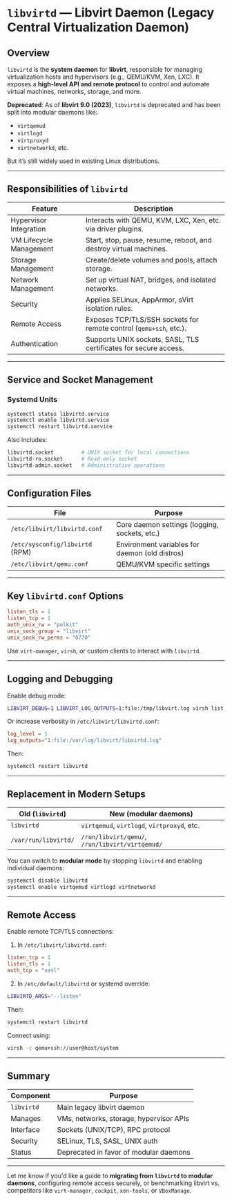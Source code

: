 # `libvirtd` — Libvirt Daemon (Legacy Central Virtualization Daemon)

## Overview

`libvirtd` is the **system daemon** for **libvirt**, responsible for managing virtualization hosts and hypervisors (e.g., QEMU/KVM, Xen, LXC). It exposes a **high-level API and remote protocol** to control and automate virtual machines, networks, storage, and more.

**Deprecated**: As of **libvirt 9.0 (2023)**, `libvirtd` is deprecated and has been split into modular daemons like:
- `virtqemud`
- `virtlogd`
- `virtproxyd`
- `virtnetworkd`, etc.

But it’s still widely used in existing Linux distributions.

---

## Responsibilities of `libvirtd`

| Feature                    | Description                                                                 |
|----------------------------|-----------------------------------------------------------------------------|
| Hypervisor Integration     | Interacts with QEMU, KVM, LXC, Xen, etc. via driver plugins.               |
| VM Lifecycle Management    | Start, stop, pause, resume, reboot, and destroy virtual machines.          |
| Storage Management         | Create/delete volumes and pools, attach storage.                           |
| Network Management         | Set up virtual NAT, bridges, and isolated networks.                        |
| Security                   | Applies SELinux, AppArmor, sVirt isolation rules.                          |
| Remote Access              | Exposes TCP/TLS/SSH sockets for remote control (`qemu+ssh`, etc.).         |
| Authentication             | Supports UNIX sockets, SASL, TLS certificates for secure access.           |

---

## Service and Socket Management

### Systemd Units

```bash
systemctl status libvirtd.service
systemctl enable libvirtd.service
systemctl restart libvirtd.service
```

Also includes:

```bash
libvirtd.socket         # UNIX socket for local connections
libvirtd-ro.socket      # Read-only socket
libvirtd-admin.socket   # Administrative operations
```

---

## Configuration Files

| File                                  | Purpose                                         |
|---------------------------------------|-------------------------------------------------|
| `/etc/libvirt/libvirtd.conf`         | Core daemon settings (logging, sockets, etc.)   |
| `/etc/sysconfig/libvirtd` (RPM)      | Environment variables for daemon (old distros)  |
| `/etc/libvirt/qemu.conf`             | QEMU/KVM specific settings                      |

---

## Key `libvirtd.conf` Options

```conf
listen_tls = 1
listen_tcp = 1
auth_unix_rw = "polkit"
unix_sock_group = "libvirt"
unix_sock_rw_perms = "0770"
```

Use `virt-manager`, `virsh`, or custom clients to interact with `libvirtd`.

---

## Logging and Debugging

Enable debug mode:

```bash
LIBVIRT_DEBUG=1 LIBVIRT_LOG_OUTPUTS=1:file:/tmp/libvirt.log virsh list
```

Or increase verbosity in `/etc/libvirt/libvirtd.conf`:

```conf
log_level = 1
log_outputs="1:file:/var/log/libvirt/libvirtd.log"
```

Then:

```bash
systemctl restart libvirtd
```

---

## Replacement in Modern Setups

| Old (`libvirtd`)        | New (modular daemons)   |
|--------------------------|--------------------------|
| `libvirtd`               | `virtqemud`, `virtlogd`, `virtproxyd`, etc. |
| `/var/run/libvirtd/`     | `/run/libvirt/qemu/`, `/run/libvirt/virtqemud/` |

You can switch to **modular mode** by stopping `libvirtd` and enabling individual daemons:

```bash
systemctl disable libvirtd
systemctl enable virtqemud virtlogd virtnetworkd
```

---

## Remote Access

Enable remote TCP/TLS connections:

1. In `/etc/libvirt/libvirtd.conf`:

```conf
listen_tcp = 1
listen_tls = 1
auth_tcp = "sasl"
```

2. In `/etc/default/libvirtd` or systemd override:

```bash
LIBVIRTD_ARGS="--listen"
```

Then:

```bash
systemctl restart libvirtd
```

Connect using:

```bash
virsh -c qemu+ssh://user@host/system
```

---

## Summary

| Component    | Purpose                                  |
|--------------|------------------------------------------|
| `libvirtd`   | Main legacy libvirt daemon               |
| Manages      | VMs, networks, storage, hypervisor APIs  |
| Interface    | Sockets (UNIX/TCP), RPC protocol          |
| Security     | SELinux, TLS, SASL, UNIX auth            |
| Status       | Deprecated in favor of modular daemons   |

---

Let me know if you'd like a guide to **migrating from `libvirtd` to modular daemons**, configuring remote access securely, or benchmarking libvirt vs. competitors like `virt-manager`, `cockpit`, `xen-tools`, or `VBoxManage`.

